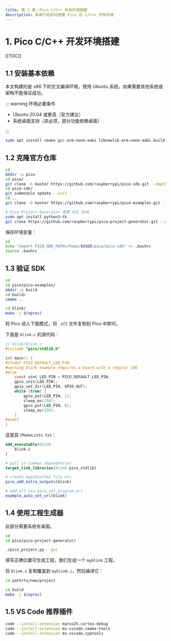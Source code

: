 ```yaml
---
title: 第 1 章：Pico C/C++ 开发环境搭建
description: 简单介绍如何搭建 Pico 的 C/C++ 开发环境
---
```


# 1. Pico C/C++ 开发环境搭建

[[TOC]]

## 1.1 安装基本依赖

本文构建的是 x86 下的交叉编译环境，使用 Ubuntu 系统，如果需要其他系统或架构不能保证成功。

::: warning 环境必要条件

- Ubuntu 20.04 或更高（官方建议）
- 系统桌面支持（非必须，部分功能依赖桌面）

:::

```bash
sudo apt install cmake gcc-arm-none-eabi libnewlib-arm-none-eabi build-essential
```

## 1.2 克隆官方仓库

```bash
cd
mkdir -p pico
cd pico/
git clone -b master https://github.com/raspberrypi/pico-sdk.git --depth 1
cd pico-sdk/
git submodule update --init
cd ..
git clone -b master https://github.com/raspberrypi/pico-examples.git --depth 1

# Pico Project Generator 需要 GUI 支持
sudo apt install python3-tk
git clone https://github.com/raspberrypi/pico-project-generator.git --depth 1
```

保存环境变量：

```bash
cd
echo "export PICO_SDK_PATH=/home/$USER/pico/pico-sdk" >> .bashrc
source .bashrc
```

## 1.3 验证 SDK

```bash
cd
cd pico/pico-examples/
mkdir -p build
cd build/
cmake ..

cd blink/
make -j $(nproc)
```

将 Pico 进入下载模式，将 `.uf2` 文件复制到 Pico 中即可。

下面是 `blink.c` 的源代码：

```c
// blink/blink.c
#include "pico/stdlib.h"

int main() {
#ifndef PICO_DEFAULT_LED_PIN
#warning blink example requires a board with a regular LED
#else
    const uint LED_PIN = PICO_DEFAULT_LED_PIN;
    gpio_init(LED_PIN);
    gpio_set_dir(LED_PIN, GPIO_OUT);
    while (true) {
        gpio_put(LED_PIN, 1);
        sleep_ms(250);
        gpio_put(LED_PIN, 0);
        sleep_ms(250);
    }
#endif
}
```

这是其 `CMakeLists.txt`：

```cmake
add_executable(blink
    blink.c
)

# pull in common dependencies
target_link_libraries(blink pico_stdlib)

# create map/bin/hex file etc.
pico_add_extra_outputs(blink)

# add url via pico_set_program_url
example_auto_set_url(blink)
```

## 1.4 使用工程生成器

此部分需要系统有桌面。

```bash
cd
cd pico/pico-project-generator/

./pico_project.py --gui
```

填写正确位置可生成工程，我们生成一个 `myblink` 工程。

将 `blink.c` 复制覆盖到 `myblink.c`，然后编译它：

```bash
cd path/to/new/project

cd build
make -j $(nproc)
```

## 1.5 VS Code 推荐插件

```bash
code --install-extension marus25.cortex-debug
code --install-extension ms-vscode.cmake-tools
code --install-extension ms-vscode.cpptools
```
